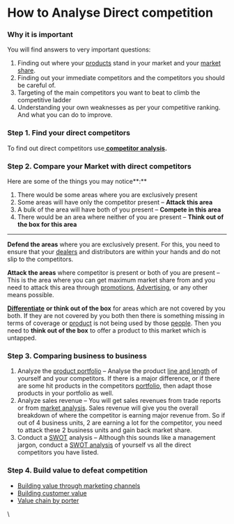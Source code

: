 # How to Analyse Direct competition

### Why it is important

You will find answers to very important questions:

1. Finding out where your [products](https://www.marketing91.com/types-of-products/) stand in your market and your [market share](https://www.marketing91.com/market-share-definition/).
2. Finding out your immediate competitors and the competitors you should be careful of.
3. Targeting of the main competitors you want to beat to climb the competitive ladder
4. Understanding your own weaknesses as per your competitive ranking. And what you can do to improve.

### Step 1. Find your direct competitors

To find out direct competitors use[ **competitor analysis**](competitor-analysis.md)**.**

### Step 2. Compare your Market with direct competitors

Here are some of the things you may notice**:**

1. There would be some areas where you are exclusively present
2. Some areas will have only the competitor present – **Attack this area**
3. A bulk of the area will have both of you present – **Compete in this area**
4. There would be an area where neither of you are present – **Think out of the box for this area**

****

**Defend the areas** where you are exclusively present. For this, you need to ensure that your [dealers](https://www.marketing91.com/how-to-manage-and-motivate-channel-dealers/) and distributors are within your hands and do not slip to the competitors.

**Attack the areas** where competitor is present or both of you are present – This is the area where you can get maximum market share from and you need to attack this area through [promotions](https://www.marketing91.com/promotions-in-marketing/), [Advertising](https://www.marketing91.com/what-is-advertising/), or any other means possible.

[**Differentiate**](https://www.marketing91.com/differentiation-strategy/) **or think out of the box** for areas which are not covered by you both. If they are not covered by you both then there is something missing in terms of coverage or [product](https://www.marketing91.com/what-is-a-product/) is not being used by those [people](https://www.marketing91.com/people-marketing-mix/). Then you need to **think out of the box** to offer a product to this market which is untapped.

### Step 3. Comparing business to business

1. Analyze the [product portfolio](https://www.marketing91.com/product-portfolio/) – Analyse the product [line and length](https://www.marketing91.com/product-mix-product-line/) of yourself and your competitors. If there is a major difference, or if there are some hit products in the competitors [portfolio](https://www.marketing91.com/product-portfolio/), then adapt those products in your portfolio as well.
2. Analyze sales revenue – You will get sales revenues from trade reports or from [market analysis](https://www.marketing91.com/market-analysis/). Sales revenue will give you the overall breakdown of where the competitor is earning major revenue from. So if out of 4 business units, 2 are earning a lot for the competitor, you need to attack these 2 business units and gain back market share.
3. Conduct a [SWOT](https://www.marketing91.com/swot-analysis-brands/) analysis – Although this sounds like a management jargon, conduct a [SWOT analysis](https://www.marketing91.com/swot-analysis/) of yourself vs all the direct competitors you have listed.&#x20;

### Step 4. Build value to defeat competition

* [Building value through marketing channels](https://www.marketing91.com/networks-marketing-channels/)
* [Building customer value](https://www.marketing91.com/4-features-build-customer-value/)
* [Value chain by porter](https://www.marketing91.com/value-chain-porter/)

\
